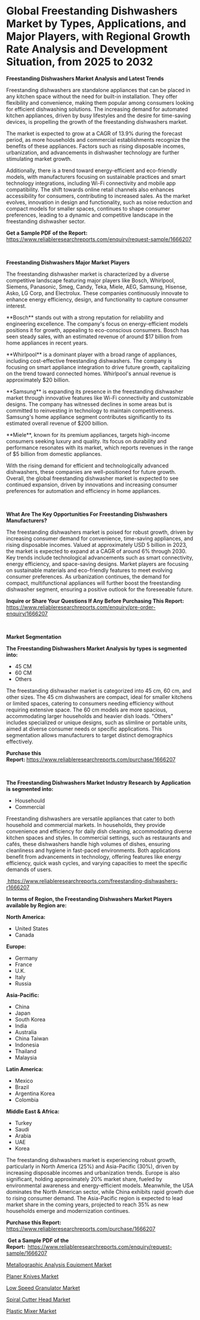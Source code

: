 <p><h1>Global Freestanding Dishwashers Market by Types, Applications, and Major Players, with Regional Growth Rate Analysis and Development Situation, from 2025 to 2032</h1></p><p><strong>Freestanding Dishwashers Market Analysis and Latest Trends</strong></p>
<p><p>Freestanding dishwashers are standalone appliances that can be placed in any kitchen space without the need for built-in installation. They offer flexibility and convenience, making them popular among consumers looking for efficient dishwashing solutions. The increasing demand for automated kitchen appliances, driven by busy lifestyles and the desire for time-saving devices, is propelling the growth of the freestanding dishwashers market.</p><p>The market is expected to grow at a CAGR of 13.9% during the forecast period, as more households and commercial establishments recognize the benefits of these appliances. Factors such as rising disposable incomes, urbanization, and advancements in dishwasher technology are further stimulating market growth.</p><p>Additionally, there is a trend toward energy-efficient and eco-friendly models, with manufacturers focusing on sustainable practices and smart technology integrations, including Wi-Fi connectivity and mobile app compatibility. The shift towards online retail channels also enhances accessibility for consumers, contributing to increased sales. As the market evolves, innovation in design and functionality, such as noise reduction and compact models for smaller spaces, continues to shape consumer preferences, leading to a dynamic and competitive landscape in the freestanding dishwasher sector.</p></p>
<p><strong>Get a Sample PDF of the Report:&nbsp;</strong> <a href="https://www.reliableresearchreports.com/enquiry/request-sample/1666207?utm_campaign=34&utm_medium=2&utm_source=Github&utm_content=ia&utm_term=08042025&utm_id=freestanding-dishwashers">https://www.reliableresearchreports.com/enquiry/request-sample/1666207</a></p>
<p>&nbsp;</p>
<p><strong>Freestanding Dishwashers Major Market Players</strong></p>
<p><p>The freestanding dishwasher market is characterized by a diverse competitive landscape featuring major players like Bosch, Whirlpool, Siemens, Panasonic, Smeg, Candy, Teka, Miele, AEG, Samsung, Hisense, Asko, LG Corp, and Electrolux. These companies continuously innovate to enhance energy efficiency, design, and functionality to capture consumer interest.</p><p>**Bosch** stands out with a strong reputation for reliability and engineering excellence. The company's focus on energy-efficient models positions it for growth, appealing to eco-conscious consumers. Bosch has seen steady sales, with an estimated revenue of around $17 billion from home appliances in recent years.</p><p>**Whirlpool** is a dominant player with a broad range of appliances, including cost-effective freestanding dishwashers. The company is focusing on smart appliance integration to drive future growth, capitalizing on the trend toward connected homes. Whirlpool's annual revenue is approximately $20 billion.</p><p>**Samsung** is expanding its presence in the freestanding dishwasher market through innovative features like Wi-Fi connectivity and customizable designs. The company has witnessed declines in some areas but is committed to reinvesting in technology to maintain competitiveness. Samsung's home appliance segment contributes significantly to its estimated overall revenue of $200 billion.</p><p>**Miele**, known for its premium appliances, targets high-income consumers seeking luxury and quality. Its focus on durability and performance resonates with its market, which reports revenues in the range of $5 billion from domestic appliances.</p><p>With the rising demand for efficient and technologically advanced dishwashers, these companies are well-positioned for future growth. Overall, the global freestanding dishwasher market is expected to see continued expansion, driven by innovations and increasing consumer preferences for automation and efficiency in home appliances.</p></p>
<p>&nbsp;</p>
<p><strong>What Are The Key Opportunities For Freestanding Dishwashers Manufacturers?</strong></p>
<p><p>The freestanding dishwashers market is poised for robust growth, driven by increasing consumer demand for convenience, time-saving appliances, and rising disposable incomes. Valued at approximately USD 5 billion in 2023, the market is expected to expand at a CAGR of around 6% through 2030. Key trends include technological advancements such as smart connectivity, energy efficiency, and space-saving designs. Market players are focusing on sustainable materials and eco-friendly features to meet evolving consumer preferences. As urbanization continues, the demand for compact, multifunctional appliances will further boost the freestanding dishwasher segment, ensuring a positive outlook for the foreseeable future.</p></p>
<p><strong>Inquire or Share Your Questions If Any Before Purchasing This Report:</strong> <a href="https://www.reliableresearchreports.com/enquiry/pre-order-enquiry/1666207?utm_campaign=34&utm_medium=2&utm_source=Github&utm_content=ia&utm_term=08042025&utm_id=freestanding-dishwashers">https://www.reliableresearchreports.com/enquiry/pre-order-enquiry/1666207</a></p>
<p>&nbsp;</p>
<p><strong>Market Segmentation</strong></p>
<p><strong>The Freestanding Dishwashers Market Analysis by types is segmented into:</strong></p>
<p><ul><li>45 CM</li><li>60 CM</li><li>Others</li></ul></p>
<p><p>The freestanding dishwasher market is categorized into 45 cm, 60 cm, and other sizes. The 45 cm dishwashers are compact, ideal for smaller kitchens or limited spaces, catering to consumers needing efficiency without requiring extensive space. The 60 cm models are more spacious, accommodating larger households and heavier dish loads. "Others" includes specialized or unique designs, such as slimline or portable units, aimed at diverse consumer needs or specific applications. This segmentation allows manufacturers to target distinct demographics effectively.</p></p>
<p><strong>Purchase this Report:&nbsp;</strong><a href="https://www.reliableresearchreports.com/purchase/1666207?utm_campaign=34&utm_medium=2&utm_source=Github&utm_content=ia&utm_term=08042025&utm_id=freestanding-dishwashers">https://www.reliableresearchreports.com/purchase/1666207</a></p>
<p>&nbsp;</p>
<p><strong>The Freestanding Dishwashers Market Industry Research by Application is segmented into:</strong></p>
<p><ul><li>Househould</li><li>Commercial</li></ul></p>
<p><p>Freestanding dishwashers are versatile appliances that cater to both household and commercial markets. In households, they provide convenience and efficiency for daily dish cleaning, accommodating diverse kitchen spaces and styles. In commercial settings, such as restaurants and cafés, these dishwashers handle high volumes of dishes, ensuring cleanliness and hygiene in fast-paced environments. Both applications benefit from advancements in technology, offering features like energy efficiency, quick wash cycles, and varying capacities to meet the specific demands of users.</p></p>
<p><a href="https://www.reliableresearchreports.com/freestanding-dishwashers-r1666207?utm_campaign=34&utm_medium=2&utm_source=Github&utm_content=ia&utm_term=08042025&utm_id=freestanding-dishwashers">&nbsp;https://www.reliableresearchreports.com/freestanding-dishwashers-r1666207</a></p>
<p><strong>In terms of Region, the Freestanding Dishwashers Market Players available by Region are:</strong></p>
<p>
    <p> <strong> North America: </strong>
        <ul>
            <li>United States</li>
            <li>Canada</li>
        </ul>
        </p> 
    <p> <strong> Europe: </strong>
        <ul>
            <li>Germany</li>
            <li>France</li>
            <li>U.K.</li>
            <li>Italy</li>
            <li>Russia</li>
        </ul>
        </p> 
    <p> <strong> Asia-Pacific: </strong>
        <ul>
            <li>China</li>
            <li>Japan</li>
            <li>South Korea</li>
            <li>India</li>
            <li>Australia</li>
            <li>China Taiwan</li>
            <li>Indonesia</li>
            <li>Thailand</li>
            <li>Malaysia</li>
        </ul>
        </p> 
    <p> <strong> Latin America: </strong>
        <ul>
            <li>Mexico</li>
            <li>Brazil</li>
            <li>Argentina Korea</li>
            <li>Colombia</li>
        </ul>
        </p> 
    <p> <strong> Middle East & Africa: </strong>
        <ul>
            <li>Turkey</li>
            <li>Saudi</li>
            <li>Arabia</li>
            <li>UAE</li>
            <li>Korea</li>
        </ul>
    </p>
    </p>
<p><p>The freestanding dishwashers market is experiencing robust growth, particularly in North America (25%) and Asia-Pacific (30%), driven by increasing disposable incomes and urbanization trends. Europe is also significant, holding approximately 20% market share, fueled by environmental awareness and energy-efficient models. Meanwhile, the USA dominates the North American sector, while China exhibits rapid growth due to rising consumer demand. The Asia-Pacific region is expected to lead market share in the coming years, projected to reach 35% as new households emerge and modernization continues.</p></p>
<p><strong>Purchase this Report: </strong><a href="https://www.reliableresearchreports.com/purchase/1666207?utm_campaign=34&utm_medium=2&utm_source=Github&utm_content=ia&utm_term=08042025&utm_id=freestanding-dishwashers">https://www.reliableresearchreports.com/purchase/1666207</a></p>
<p>&nbsp;<strong>Get a Sample PDF of the Report:&nbsp;&nbsp;</strong><a href="https://www.reliableresearchreports.com/enquiry/request-sample/1666207?utm_campaign=34&utm_medium=2&utm_source=Github&utm_content=ia&utm_term=08042025&utm_id=freestanding-dishwashers">https://www.reliableresearchreports.com/enquiry/request-sample/1666207</a></p>
<p><strong></strong></p>
<p><p><a href="https://github.com/catlowdarcys/Market-Research-Report-List-1/blob/main/metallographic-analysis-equipment-market.md?utm_campaign=34&utm_medium=2&utm_source=Github&utm_content=ia&utm_term=08042025&utm_id=freestanding-dishwashers">Metallographic Analysis Equipment Market</a></p><p><a href="https://github.com/claracpegios/Market-Research-Report-List-1/blob/main/planer-knives-market.md?utm_campaign=34&utm_medium=2&utm_source=Github&utm_content=ia&utm_term=08042025&utm_id=freestanding-dishwashers">Planer Knives Market</a></p><p><a href="https://github.com/thatejanet4y/Market-Research-Report-List-1/blob/main/low-speed-granulator-market.md?utm_campaign=34&utm_medium=2&utm_source=Github&utm_content=ia&utm_term=08042025&utm_id=freestanding-dishwashers">Low Speed Granulator Market</a></p><p><a href="https://github.com/hiwanatalak/Market-Research-Report-List-1/blob/main/spiral-cutter-head-market.md?utm_campaign=34&utm_medium=2&utm_source=Github&utm_content=ia&utm_term=08042025&utm_id=freestanding-dishwashers">Spiral Cutter Head Market</a></p><p><a href="https://github.com/mukaithaisia/Market-Research-Report-List-1/blob/main/plastic-mixer-market.md?utm_campaign=34&utm_medium=2&utm_source=Github&utm_content=ia&utm_term=08042025&utm_id=freestanding-dishwashers">Plastic Mixer Market</a></p></p>